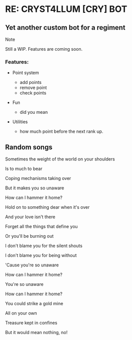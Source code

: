 # RE: CRYST4LLUM [CRY] BOT
## Yet another custom bot for a regiment

> [!NOTE]
> Still a WIP. Features are coming soon.

### Features:

- Point system
  - add points
  - remove point
  - check points

- Fun
  - did you mean

- Utilities
  - how much point before the next rank up.



## Random songs

Sometimes the weight of the world on your shoulders

Is to much to bear

Coping mechanisms taking over

But it makes you so unaware

How can I hammer it home?

Hold on to something dear when it's over

And your love isn't there

Forget all the things that define you

Or you'll be burning out

I don't blame you for the silent shouts

I don't blame you for being without

'Cause you're so unaware

How can I hammer it home?

You're so unaware

How can I hammer it home?

You could strike a gold mine

All on your own

Treasure kept in confines

But it would mean nothing, no!


